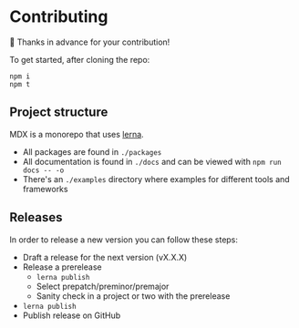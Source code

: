 # Contributing

:pray: Thanks in advance for your contribution!

To get started, after cloning the repo:

```
npm i
npm t
```

## Project structure

MDX is a monorepo that uses [lerna][].

- All packages are found in `./packages`
- All documentation is found in `./docs` and can be viewed with `npm run docs -- -o`
- There's an `./examples` directory where examples for different tools and frameworks

## Releases

In order to release a new version you can follow these steps:

- Draft a release for the next version (vX.X.X)
- Release a prerelease
  - `lerna publish`
  - Select prepatch/preminor/premajor
  - Sanity check in a project or two with the prerelease
- `lerna publish`
- Publish release on GitHub

[lerna]: https://lernajs.io
